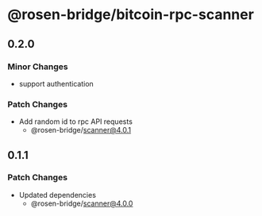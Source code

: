 # @rosen-bridge/bitcoin-rpc-scanner

## 0.2.0

### Minor Changes

- support authentication

### Patch Changes

- Add random id to rpc API requests
  - @rosen-bridge/scanner@4.0.1

## 0.1.1

### Patch Changes

- Updated dependencies
  - @rosen-bridge/scanner@4.0.0

